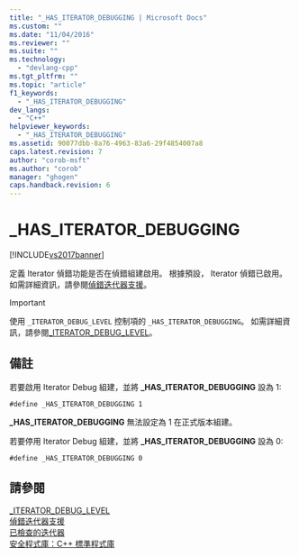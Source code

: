 ```yaml
---
title: "_HAS_ITERATOR_DEBUGGING | Microsoft Docs"
ms.custom: ""
ms.date: "11/04/2016"
ms.reviewer: ""
ms.suite: ""
ms.technology: 
  - "devlang-cpp"
ms.tgt_pltfrm: ""
ms.topic: "article"
f1_keywords: 
  - "_HAS_ITERATOR_DEBUGGING"
dev_langs: 
  - "C++"
helpviewer_keywords: 
  - "_HAS_ITERATOR_DEBUGGING"
ms.assetid: 90077dbb-8a76-4963-83a6-29f4854007a8
caps.latest.revision: 7
author: "corob-msft"
ms.author: "corob"
manager: "ghogen"
caps.handback.revision: 6
---
```

# _HAS_ITERATOR_DEBUGGING
[!INCLUDE[vs2017banner](../assembler/inline/includes/vs2017banner.md)]

定義 Iterator 偵錯功能是否在偵錯組建啟用。  根據預設， Iterator 偵錯已啟用。  如需詳細資訊，請參閱[偵錯迭代器支援](../standard-library/debug-iterator-support.md)。  
  
> [!IMPORTANT]
>  使用 `_ITERATOR_DEBUG_LEVEL` 控制項的 `_HAS_ITERATOR_DEBUGGING`。  如需詳細資訊，請參閱[\_ITERATOR\_DEBUG\_LEVEL](../standard-library/iterator-debug-level.md)。  
  
## 備註  
 若要啟用 Iterator Debug 組建，並將 **\_HAS\_ITERATOR\_DEBUGGING** 設為 1:  
  
```  
#define _HAS_ITERATOR_DEBUGGING 1  
```  
  
 **\_HAS\_ITERATOR\_DEBUGGING** 無法設定為 1 在正式版本組建。  
  
 若要停用 Iterator Debug 組建，並將 **\_HAS\_ITERATOR\_DEBUGGING** 設為 0:  
  
```  
#define _HAS_ITERATOR_DEBUGGING 0  
```  
  
## 請參閱  
 [\_ITERATOR\_DEBUG\_LEVEL](../standard-library/iterator-debug-level.md)   
 [偵錯迭代器支援](../standard-library/debug-iterator-support.md)   
 [已檢查的迭代器](../standard-library/checked-iterators.md)   
 [安全程式庫：C\+\+ 標準程式庫](../standard-library/safe-libraries-cpp-standard-library.md)